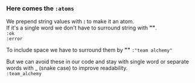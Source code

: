 ### Here comes the `:atoms`

We prepend string values with **:** to make it an atom.  
If it's a single word we don't have to surround string with **""**.  
 `:ok`  
 `:error`

To include space we have to surround them by **""** 
 `:"team alchemy"`

But we can avoid these in our code and stay with single word or separate words with _ (snake case) to improve readability.  
 `:team_alchemy`